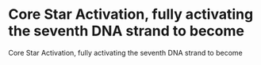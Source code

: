 # Core Star Activation, fully activating the seventh DNA strand to become

Core Star Activation, fully activating the seventh DNA strand to become